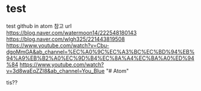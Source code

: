 # test
test github in atom
참고 url
https://blog.naver.com/watermoon14/222548180143
https://blog.naver.com/wlgh325/221443819508
https://www.youtube.com/watch?v=Cbu-dgoMmGA&ab_channel=%EC%A0%9C%EC%A3%BC%EC%BD%94%EB%94%A9%EB%B2%A0%EC%9D%B4%EC%8A%A4%EC%BA%A0%ED%94%84
https://www.youtube.com/watch?v=3d8waEqZZI8&ab_channel=You_Blue
"# Atom"

 tis??
 
